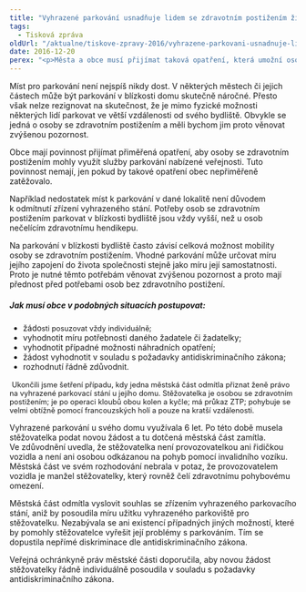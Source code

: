 ```yaml
---
title: "Vyhrazené parkování usnadňuje lidem se zdravotním postižením život. Obce by jim měly vycházet vstříc"
tags:
  - Tisková zpráva
oldUrl: "/aktualne/tiskove-zpravy-2016/vyhrazene-parkovani-usnadnuje-lidem-se-zdravotnim-postizenim-zivot-obce-by-jim-mely-vycha"
date: 2016-12-20
perex: "<p>Města a obce musí přijímat taková opatření, která umožní osobám se zdravotním postižením využívat parkoviště nabízená veřejnosti. Pokud je to možné a dané osobě to přinese užitek, mají obce povinnost zřizovat vyhrazené parkovací stání. Bohužel se veřejná ochránkyně práv setkává s případy, kdy obce rezignují na individuální posuzování žádostí a na základě vlastních formalistických pravidel je zamítají. </p>"
---
```


<!-- imported from the old website -->

<p>Míst pro parkování není nejspíš nikdy dost. V některých městech či jejich částech může být parkování v blízkosti domu skutečně náročné. Přesto však nelze rezignovat na skutečnost, že je mimo fyzické možnosti některých lidí parkovat ve větší vzdálenosti od svého bydliště. Obvykle se jedná o osoby se zdravotním postižením a měli bychom jim proto věnovat zvýšenou pozornost. </p> <p>Obce mají povinnost přijímat přiměřená opatření, aby osoby se zdravotním postižením mohly využít služby parkování nabízené veřejnosti. Tuto povinnost nemají, jen pokud by takové opatření obec nepřiměřeně zatěžovalo. </p> <p>Například nedostatek míst k parkování v dané lokalitě není důvodem k odmítnutí zřízení vyhrazeného stání. Potřeby osob se zdravotním postižením parkovat v blízkosti bydliště jsou vždy vyšší, než u osob nečelícím zdravotnímu hendikepu. </p> <p>Na parkování v blízkosti bydliště často závisí celková možnost mobility osoby se zdravotním postižením. Vhodné parkování může určovat míru jejího zapojení do života společnosti stejně jako míru její samostatnosti. Proto je nutné těmto potřebám věnovat zvýšenou pozornost a proto mají přednost před potřebami osob bez zdravotního postižení. </p> <h5>Jak musí obce v podobných situacích postupovat:</h5> <p></p><ul><li>žádo<span style="font-size: 12.8px;">sti posuzovat vždy individuálně;</span></li><li>vyhodnotit míru potřebnosti daného žadatele či žadatelky;</li><li>vyhodnotit případné možnosti náhradních opatření;</li><li>žádost vyhodnotit v souladu s požadavky antidiskriminačního zákona;</li><li>rozhodnutí řádně zdůvodnit.</li></ul><p></p> <p> <span style="font-size: 12.8px;">Ukončili jsme šetření případu, kdy jedna městská část odmítla přiznat ženě právo na vyhrazené parkovací stání u jejího domu. Stěžovatelka je osobou se zdravotním postižením; je po operaci kloubů obou kolen a kyčle; má průkaz ZTP; pohybuje se velmi obtížně pomocí francouzských holí a pouze na kratší vzdálenosti.</span></p> <p>Vyhrazené parkování u svého domu využívala 6 let. Po této době musela stěžovatelka podat novou žádost a tu dotčená městská část zamítla. Ve zdůvodnění uvedla, že stěžovatelka není provozovatelkou ani řidičkou vozidla a není ani osobou odkázanou na pohyb pomocí invalidního vozíku. Městská část ve svém rozhodování nebrala v potaz, že provozovatelem vozidla je manžel stěžovatelky, který rovněž čelí zdravotnímu pohybovému omezení. </p> <p>Městská část odmítla vyslovit souhlas se zřízením vyhrazeného parkovacího stání, aniž by posoudila míru užitku vyhrazeného parkoviště pro stěžovatelku. Nezabývala se ani existencí případných jiných možností, které by pomohly stěžovatelce vyřešit její problémy s parkováním. Tím se dopustila nepřímé diskriminace dle antidiskriminačního zákona. </p> <p>Veřejná ochránkyně práv městské části doporučila, aby novou žádost stěžovatelky řádně individuálně posoudila v souladu s požadavky antidiskriminačního zákona.</p>
